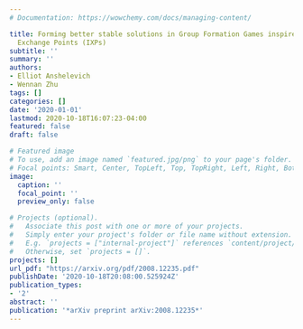 ```yaml
---
# Documentation: https://wowchemy.com/docs/managing-content/

title: Forming better stable solutions in Group Formation Games inspired by Internet
  Exchange Points (IXPs)
subtitle: ''
summary: ''
authors:
- Elliot Anshelevich
- Wennan Zhu
tags: []
categories: []
date: '2020-01-01'
lastmod: 2020-10-18T16:07:23-04:00
featured: false
draft: false

# Featured image
# To use, add an image named `featured.jpg/png` to your page's folder.
# Focal points: Smart, Center, TopLeft, Top, TopRight, Left, Right, BottomLeft, Bottom, BottomRight.
image:
  caption: ''
  focal_point: ''
  preview_only: false

# Projects (optional).
#   Associate this post with one or more of your projects.
#   Simply enter your project's folder or file name without extension.
#   E.g. `projects = ["internal-project"]` references `content/project/deep-learning/index.md`.
#   Otherwise, set `projects = []`.
projects: []
url_pdf: "https://arxiv.org/pdf/2008.12235.pdf"
publishDate: '2020-10-18T20:08:00.525924Z'
publication_types:
- '2'
abstract: ''
publication: '*arXiv preprint arXiv:2008.12235*'
---
```


